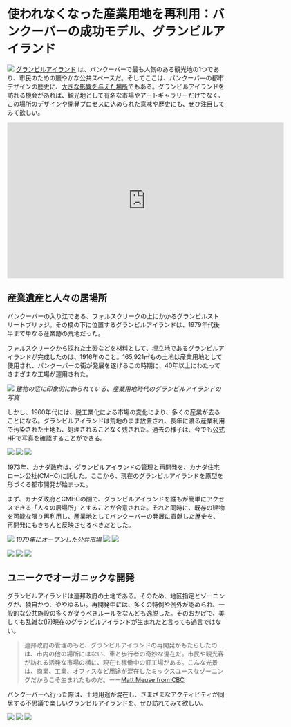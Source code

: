 # 使われなくなった産業用地を再利用：バンクーバーの成功モデル、グランビルアイランド

![](granvilleisland0.jpg)
[グランビルアイランド](https://granvilleisland.com/) は、バンクーバーで最も人気のある観光地の1つであり、市民のための賑やかな公共スペースだ。そしてここは、バンクーバ―の都市デザインの歴史に、[大きな影響を与えた場所](https://www.cbc.ca/news/canada/british-columbia/1970s-granville-island-redevelopment-1.4021855)でもある。グランビルアイランドを訪れる機会があれば、観光地として有名な市場やアートギャラリーだけでなく、この場所のデザインや開発プロセスに込められた意味や歴史にも、ぜひ注目してみて欲しい。

<iframe width="640" height="360" src="https://www.youtube.com/embed/-YFavdWspTQ" frameborder="0" allow="autoplay; encrypted-media" allowfullscreen></iframe>

## 産業遺産と人々の居場所

バンクーバーの入り江である、フォルスクリークの上にかかるグランビルストリートブリッジ。その橋の下に位置するグランビルアイランドは、1979年代後半まで単なる産業跡の荒地だった。

フォルスクリークから採れた土砂などを材料として、埋立地であるグランビルアイランドが完成したのは、1916年のこと。165,921㎡もの土地は産業用地として使用され、バンクーバーの街が発展を遂げるこの時期に、40年以上にわたってさまざまな工場が運用された。

![](granvilleisland11.jpg)
*建物の窓に印象的に飾られている、産業用地時代のグランビルアイランドの写真*

しかし、1960年代には、脱工業化による市場の変化により、多くの産業が去ることになる。グランビルアイランドは荒地のまま放置され、長年に渡る産業利用で汚染された土地も、処理されることなく残された。過去の様子は、今でも[公式HP](https://granvilleisland.com/history-and-architecture)で写真を確認することができる。

![](granvilleisland1.jpg)
![](granvilleisland2.jpg)
![](granvilleisland3.jpg)

1973年、カナダ政府は、グランビルアイランドの管理と再開発を、カナダ住宅ローン公社(CMHC)に託した。ここから、現在のグランビルアイランドを原型を形づくる都市開発が始まった。

まず、カナダ政府とCMHCの間で、グランビルアイランドを誰もが簡単にアクセスできる「人々の居場所」とすることが合意された。それと同時に、既存の建物を可能な限り再利用し、産業地としてバンクーバーの発展に貢献した歴史を、再開発にもきちんと反映させるべきだとした。

![](granvilleisland6.jpg)
*1979年にオープンした公共市場*
![](granvilleisland7.jpg)
![](granvilleisland4.jpg)

![](granvilleisland5.jpg)
![](granvilleisland8.jpg)
![](granvilleisland9.jpg)

## ユニークでオーガニックな開発

グランビルアイランドは連邦政府の土地である。そのため、地区指定とゾーニングが、独自かつ、ややゆるい。再開発中には、多くの特例や例外が認められ、一般的な公共施設の多くが従うべきルールをなんども逸脱した。そのおかげで、美しくも乱雑な(!?)現在のグランビルアイランドが生まれたと言っても過言ではない。

> 連邦政府の管理のもと、グランビルアイランドの再開発がもたらしたのは、市内の他の場所にはない、車と歩行者の奇妙な混在だ。市民や観光客が訪れる活発な市場の横に、現在も稼働中の釘工場がある。こんな光景は、商業、工業、オフィスなど用途が混在したミックスユースなゾーニングだからこそ生まれたものだ。ーー[Matt Meuse from CBC](https://www.cbc.ca/news/canada/british-columbia/1970s-granville-island-redevelopment-1.4021855)

バンクーバーへ行った際は、土地用途が混在し、さまざまなアクティビティが同居する不思議で楽しいグランビルアイランドを、ぜひ訪れてみて欲しい。

![](granvilleisland13.jpg)
![](granvilleisland14.jpg)
![](granvilleisland15.jpg)

